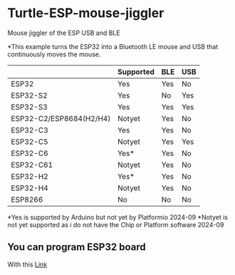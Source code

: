 # Turtle-ESP-mouse-jiggler

Mouse jiggler of the ESP USB and BLE
  

*This example turns the ESP32 into a Bluetooth LE mouse and USB that continuously moves the mouse.

  
||Supported |BLE |USB
|--|--|--|--|
|ESP32| Yes| Yes| No
|ESP32-S2| Yes| No| Yes
|ESP32-S3| Yes| Yes| Yes
|ESP32-C2/ESP8684(H2/H4)| Notyet |Yes |No
|ESP32-C3 |Yes |Yes |No
|ESP32-C5 |Notyet |Yes |Yes
|ESP32-C6 |Yes* |Yes |No
|ESP32-C61 |Notyet |Yes |No
|ESP32-H2 |Yes* |Yes |No
|ESP32-H4 |Notyet |Yes |No
|ESP8266 |No |No |No

*Yes is supported by Arduino but not yet by Platformio 2024-09
*Notyet is not yet supported as i do not have the Chip or Platform software 2024-09


## You can program ESP32 board 
With this [Link](https://www.emsign.nl/firmware/upload.html)
